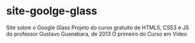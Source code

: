 # site-goolge-glass
 Site sobre o Google Glass Projeto do curso gratuito de HTML5, CSS3 e JS do professor Gustavo Guanabara, de 2013 O primeiro do Curso em Vídeo
